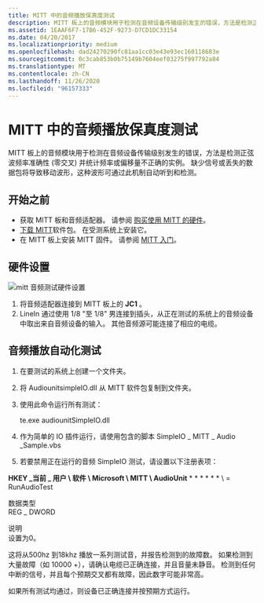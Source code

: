 ```yaml
---
title: MITT 中的音频播放保真度测试
description: MITT 板上的音频模块用于检测在音频设备传输级别发生的错误，方法是检测正弦波频率准确性 (零交叉) 并统计频率或偏移量不正确的实例。
ms.assetid: 1EAAF6F7-17B6-452F-9273-D7CD1DC33154
ms.date: 04/20/2017
ms.localizationpriority: medium
ms.openlocfilehash: dad24270290fc81aa1cc03e43e93ec160118683e
ms.sourcegitcommit: 0c3cab853b0b75149b7604eef03275f997792a84
ms.translationtype: MT
ms.contentlocale: zh-CN
ms.lasthandoff: 11/26/2020
ms.locfileid: "96157333"
---
```

# <a name="audio-playback-fidelity-tests-in-mitt"></a>MITT 中的音频播放保真度测试

MITT 板上的音频模块用于检测在音频设备传输级别发生的错误，方法是检测正弦波频率准确性 (零交叉) 并统计频率或偏移量不正确的实例。 缺少信号或丢失的数据包将导致移动波形，这种波形可通过此机制自动听到和检测。

## <a name="before-you-begin"></a>开始之前

- 获取 MITT 板和音频适配器。 请参阅 [购买使用 MITT 的硬件](./multi-interface-test-tool--mitt--.md)。
- [下载 MITT](/previous-versions/dn919810(v=vs.85))软件包。 在受测系统上安装它。
- 在 MITT 板上安装 MITT 固件。 请参阅 [MITT 入门](./get-started-with-mitt---.md)。

## <a name="hardware-setup"></a>硬件设置

![mitt 音频测试硬件设置](images/mitttoaudio.jpg)

1. 将音频适配器连接到 MITT 板上的 **JC1** 。
2. LineIn 通过使用 1/8 "至 1/8" 男连接到插头，从正在测试的系统上的音频设备中取出来自音频设备的输入。 其他音频源可能连接了相应的电缆。

## <a name="audio-playback-automation-tests"></a>音频播放自动化测试

1. 在要测试的系统上创建一个文件夹。
2. 将 AudiounitsimpleIO.dll 从 MITT 软件包复制到文件夹。
3. 使用此命令运行所有测试：

    te.exe audiounitSimpleIO.dll

4. 作为简单的 IO 插件运行，请使用包含的脚本 SimpleIO \_ MITT \_ Audio \_Sample.vbs
5. 若要禁用正在运行的音频 SimpleIO 测试，请设置以下注册表项：

**HKEY \_当前 \_ 用户 \\ 软件 \\ Microsoft \\ MITT \\ AudioUnit** * * * * * * \\ = RunAudioTest

数据类型  
REG \_ DWORD

说明  
设置为0。

这将从500hz 到18khz 播放一系列测试音，并报告检测到的故障数。 如果检测到大量故障（如 10000 +），请确认电缆已正确连接，并且音量未静音。 检测到任何中断的信号，并且每个预期交叉都有故障，因此数字可能非常高。

如果所有测试均通过，则设备已正确连接并按预期方式运行。
